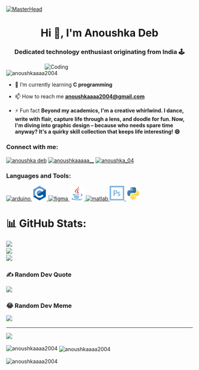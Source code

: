[![MasterHead](https://miro.medium.com/v2/resize:fit:4000/1*2pFIk1jnHExA1ZwsSDWaWg.jpeg)](https://rishavchanda.io)
<h1 align="center">Hi 👋, I'm Anoushka Deb</h1>
<h3 align="center">Dedicated technology enthusiast originating from India 🕹️</h3>
<img align="right" alt="Coding" width="400" src="https://i.pinimg.com/originals/a2/b4/ae/a2b4ae4ebabcd10ff10a1581366f6df2.gif">
<p align="left"> <img src="https://komarev.com/ghpvc/?username=anoushkaaaa2004&label=Profile%20views&color=0e75b6&style=flat" alt="anoushkaaaa2004" /> </p>

- 🌱 I’m currently learning **C programming**

- 📫 How to reach me **anoushkaaaa2004@gmail.com**

- ⚡ Fun fact **Beyond my academics, I'm a creative whirlwind. I dance, write with flair, capture life through a lens, and doodle for fun. Now, I'm diving into graphic design – because who needs spare time anyway? It's a quirky skill collection that keeps life interesting! 😄**

<h3 align="left">Connect with me:</h3>
<p align="left">
<a href="https://www.linkedin.com/in/anoushka-deb-748514263/" target="blank"><img align="center" src="https://raw.githubusercontent.com/rahuldkjain/github-profile-readme-generator/master/src/images/icons/Social/linked-in-alt.svg" alt="anoushka deb" height="30" width="40" /></a>
<a href="https://instagram.com/anoushkaaaaa.__" target="blank"><img align="center" src="https://raw.githubusercontent.com/rahuldkjain/github-profile-readme-generator/master/src/images/icons/Social/instagram.svg" alt="anoushkaaaaa__" height="30" width="40" /></a>
<a href="https://www.leetcode.com/anoushka_04" target="blank"><img align="center" src="https://raw.githubusercontent.com/rahuldkjain/github-profile-readme-generator/master/src/images/icons/Social/leet-code.svg" alt="anoushka_04" height="30" width="40" /></a>
</p>

<h3 align="left">Languages and Tools:</h3>
<p align="left"> <a href="https://www.arduino.cc/" target="_blank" rel="noreferrer"> <img src="https://cdn.worldvectorlogo.com/logos/arduino-1.svg" alt="arduino" width="40" height="40"/> </a> <a href="https://www.cprogramming.com/" target="_blank" rel="noreferrer"> <img src="https://raw.githubusercontent.com/devicons/devicon/master/icons/c/c-original.svg" alt="c" width="40" height="40"/> </a> <a href="https://www.figma.com/" target="_blank" rel="noreferrer"> <img src="https://www.vectorlogo.zone/logos/figma/figma-icon.svg" alt="figma" width="40" height="40"/> </a> <a href="https://www.java.com" target="_blank" rel="noreferrer"> <img src="https://raw.githubusercontent.com/devicons/devicon/master/icons/java/java-original.svg" alt="java" width="40" height="40"/> </a> <a href="https://www.mathworks.com/" target="_blank" rel="noreferrer"> <img src="https://upload.wikimedia.org/wikipedia/commons/2/21/Matlab_Logo.png" alt="matlab" width="40" height="40"/> </a> <a href="https://www.photoshop.com/en" target="_blank" rel="noreferrer"> <img src="https://raw.githubusercontent.com/devicons/devicon/master/icons/photoshop/photoshop-line.svg" alt="photoshop" width="40" height="40"/> </a> <a href="https://www.python.org" target="_blank" rel="noreferrer"> <img src="https://raw.githubusercontent.com/devicons/devicon/master/icons/python/python-original.svg" alt="python" width="40" height="40"/> </a> </p>

# 📊 GitHub Stats:
![](https://github-readme-stats.vercel.app/api?username=anoushkaaaa2004&theme=radical&hide_border=false&include_all_commits=false&count_private=false)<br/>
![](https://github-readme-streak-stats.herokuapp.com/?user=anoushkaaaa2004&theme=radical&hide_border=false)<br/>
![](https://github-readme-stats.vercel.app/api/top-langs/?username=anoushkaaaa2004&theme=radical&hide_border=false&include_all_commits=false&count_private=false&layout=compact)

### ✍️ Random Dev Quote
![](https://quotes-github-readme.vercel.app/api?type=horizontal&theme=radical)

### 😂 Random Dev Meme
<img src='https://randommeme-five.vercel.app/' style="height: 400px;"/>

---
[![](https://visitcount.itsvg.in/api?id=anoushkaaaa2004&icon=2&color=4)](https://visitcount.itsvg.in)

<!-- Proudly created with GPRM ( https://gprm.itsvg.in ) -->

<p><img align="left" src="https://github-readme-stats.vercel.app/api/top-langs?username=anoushkaaaa2004&show_icons=true&locale=en&layout=compact" alt="anoushkaaaa2004" /></p>

<p>&nbsp;<img align="center" src="https://github-readme-stats.vercel.app/api?username=anoushkaaaa2004&show_icons=true&locale=en" alt="anoushkaaaa2004" /></p>

<p><img align="center" src="https://github-readme-streak-stats.herokuapp.com/?user=anoushkaaaa2004&" alt="anoushkaaaa2004" /></p>
